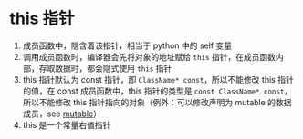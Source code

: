 ﻿# this 指针

1. 成员函数中，隐含着该指针，相当于 python 中的 self 变量
2. 调用成员函数时，编译器会先将对象的地址赋给 `this` 指针，在成员函数内部，存取数据时，都会隐式使用 `this` 指针
3. this 指针默认为 const 指针，即 `ClassName* const`，所以不能修改 this 指针的值，在 const 成员函数中，this 指针的类型是 `const ClassName* const`，所以不能修改 this 指针指向的对象（例外：可以修改声明为 mutable 的数据成员，see [mutable](./3.%20mutable.md)）
4. this 是一个常量右值指针
